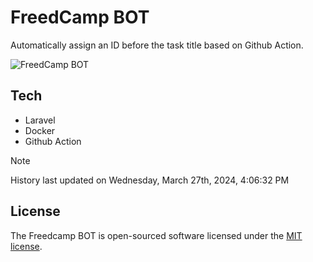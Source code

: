 # FreedCamp BOT

Automatically assign an ID before the task title based on Github Action.

![FreedCamp BOT](https://repository-images.githubusercontent.com/737932867/7d34798b-2680-471c-b089-a78a718d3d6a)

## Tech

- Laravel
- Docker
- Github Action

> [!NOTE]  
> History last updated on Wednesday, March 27th, 2024, 4:06:32 PM

## License

The Freedcamp BOT is open-sourced software licensed under the [MIT license](https://opensource.org/licenses/MIT).
